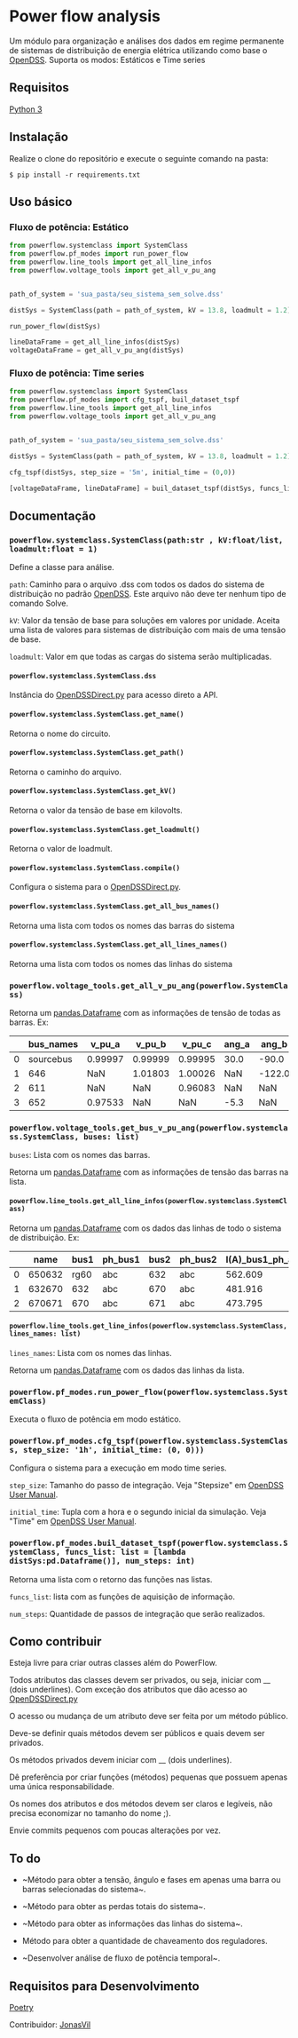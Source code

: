 # Power flow analysis

Um módulo para organização e análises dos dados em regime permanente de sistemas de distribuição de energia elétrica utilizando como base o [OpenDSS](https://www.epri.com/#/pages/sa/opendss?lang=en).
Suporta os modos: Estáticos e Time series

## Requisitos

[Python 3](https://www.python.org/)


## Instalação

Realize o clone do repositório e execute o seguinte comando na pasta:

    $ pip install -r requirements.txt

## Uso básico

### Fluxo de potência: Estático

```python
from powerflow.systemclass import SystemClass
from powerflow.pf_modes import run_power_flow
from powerflow.line_tools import get_all_line_infos
from powerflow.voltage_tools import get_all_v_pu_ang


path_of_system = 'sua_pasta/seu_sistema_sem_solve.dss'

distSys = SystemClass(path = path_of_system, kV = 13.8, loadmult = 1.2)

run_power_flow(distSys)

lineDataFrame = get_all_line_infos(distSys)
voltageDataFrame = get_all_v_pu_ang(distSys)
```

### Fluxo de potência: Time series

```python
from powerflow.systemclass import SystemClass
from powerflow.pf_modes import cfg_tspf, buil_dataset_tspf
from powerflow.line_tools import get_all_line_infos
from powerflow.voltage_tools import get_all_v_pu_ang


path_of_system = 'sua_pasta/seu_sistema_sem_solve.dss'

distSys = SystemClass(path = path_of_system, kV = 13.8, loadmult = 1.2)

cfg_tspf(distSys, step_size = '5m', initial_time = (0,0))

[voltageDataFrame, lineDataFrame] = buil_dataset_tspf(distSys, funcs_list = [get_all_v_pu_ang, get_all_line_infos], num_steps = 288)

```

## Documentação

### ```powerflow.systemclass.SystemClass(path:str , kV:float/list, loadmult:float = 1)```
Define a classe para análise.

  ```path```: Caminho para o arquivo .dss com todos os dados do sistema de distribuição no padrão [OpenDSS](https://www.epri.com/#/pages/sa/opendss?lang=en).
  Este arquivo não deve ter nenhum tipo de comando Solve.
  
  ```kV```: Valor da tensão de base para soluções em valores por unidade. Aceita uma lista de valores para sistemas de distribuição com mais de uma tensão de base.
  
  ```loadmult```: Valor em que todas as cargas do sistema serão multiplicadas. 

#### ```powerflow.systemclass.SystemClass.dss ```
Instância do [OpenDSSDirect.py](https://github.com/dss-extensions/OpenDSSDirect.py) para acesso direto a API.
    
#### ```powerflow.systemclass.SystemClass.get_name()```
Retorna o nome do circuito.

#### ```powerflow.systemclass.SystemClass.get_path()```
Retorna o caminho do arquivo.
    
#### ```powerflow.systemclass.SystemClass.get_kV()```
Retorna o valor da tensão de base em kilovolts.
    
#### ```powerflow.systemclass.SystemClass.get_loadmult()```
Retorna  o valor de loadmult.

#### ```powerflow.systemclass.SystemClass.compile()```
Configura o sistema para o [OpenDSSDirect.py](https://github.com/dss-extensions/OpenDSSDirect.py).


#### ```powerflow.systemclass.SystemClass.get_all_bus_names()```
Retorna uma lista com todos os nomes das barras do sistema

#### ```powerflow.systemclass.SystemClass.get_all_lines_names()```
Retorna uma lista com todos os nomes das linhas do sistema

### ```powerflow.voltage_tools.get_all_v_pu_ang(powerflow.SystemClass)```
Retorna um [pandas.Dataframe](https://pandas.pydata.org/pandas-docs/stable/reference/api/pandas.DataFrame.html) com as informações de tensão de todas as barras. Ex:

|    | bus_names | v_pu_a  | v_pu_b  | v_pu_c  | ang_a | ang_b  | ang_c | phases |
|----|-----------|---------|---------|---------|-------|--------|-------|--------|
| 0  | sourcebus | 0.99997 | 0.99999 | 0.99995 | 30.0  | -90.0  | 150.0 | abc    |
| 1  | 646       |   NaN      | 1.01803 | 1.00026 |   NaN    | -122.0 | 117.8 | bc     |
| 2 | 611       |    NaN     |    NaN     | 0.96083 |   NaN    |    NaN    | 115.7 | c      |
| 3 | 652       | 0.97533 |    NaN     |   NaN      | -5.3  |    NaN    |  NaN     | a      |

### ```powerflow.voltage_tools.get_bus_v_pu_ang(powerflow.systemclass.SystemClass, buses: list)```
```buses```: Lista com os nomes das barras.

Retorna um [pandas.Dataframe](https://pandas.pydata.org/pandas-docs/stable/reference/api/pandas.DataFrame.html) com as informações de tensão das barras na lista.


#### ```powerflow.line_tools.get_all_line_infos(powerflow.systemclass.SystemClass)```
Retorna um [pandas.Dataframe](https://pandas.pydata.org/pandas-docs/stable/reference/api/pandas.DataFrame.html) com os dados das linhas de todo o sistema de distribuição. Ex:

|    | name   | bus1 | ph_bus1 | bus2 | ph_bus2 | I(A)_bus1_ph_a | I(A)_bus1_ph_b | I(A)_bus1_ph_c | I(A)_bus2_ph_a | I(A)_bus2_ph_b | I(A)_bus2_ph_c | ang_bus1_ph_a | ang_bus1_ph_b | ang_bus1_ph_c | ang_bus2_ph_a | ang_bus2_ph_b | ang_bus2_ph_c | kw_losses | kvar_losses | emergAmps | normAmps | perc_NormAmps | perc_EmergAmps |
|----|--------|------|---------|------|---------|----------------|----------------|----------------|----------------|----------------|----------------|---------------|---------------|---------------|---------------|---------------|---------------|-----------|-------------|-----------|----------|---------------|----------------|
| 0  | 650632 | rg60 | abc     | 632  | abc     | 562.609        | 419.029        | 591.793        | 562.61         | 419.03         | 591.794        | -28.7         | -141.3        | 93.4          | 151.3         | 38.7          | -86.6         | 60.737    | 196.015     | 600.0     | 400.0    | 1.479         | 0.986          |
| 1  | 632670 | 632  | abc     | 670  | abc     | 481.916        | 218.055        | 480.313        | 481.916        | 218.055        | 480.313        | -27.2         | -135.2        | 99.6          | 152.8         | 44.8          | -80.4         | 12.991    | 41.495      | 600.0     | 400.0    | 1.205         | 0.803          |
| 2  | 670671 | 670  | abc     | 671  | abc     | 473.795        | 188.824        | 424.942        | 473.795        | 188.824        | 424.942        | -27.0         | -132.6        | 101.3         | 153.0         | 47.4          | -78.7         | 22.729    | 72.334      | 600.0     | 400.0    | 1.184         | 0.79           |




#### ```powerflow.line_tools.get_line_infos(powerflow.systemclass.SystemClass, lines_names: list)```
```lines_names```: Lista com os nomes das linhas.

Retorna um [pandas.Dataframe](https://pandas.pydata.org/pandas-docs/stable/reference/api/pandas.DataFrame.html) com os dados das linhas da lista.


### ```powerflow.pf_modes.run_power_flow(powerflow.systemclass.SystemClass)```
Executa o fluxo de potência em modo estático.

### ```powerflow.pf_modes.cfg_tspf(powerflow.systemclass.SystemClass, step_size: '1h', initial_time: (0, 0)))```
Configura o sistema para a execução em modo time series.

```step_size```: Tamanho do passo de integração. Veja "Stepsize" em [OpenDSS User Manual](https://sourceforge.net/p/electricdss/code/HEAD/tree/trunk/Distrib/Doc/OpenDSSManual.pdf?format=raw).

```initial_time```: Tupla com a hora e o segundo inicial da simulação. Veja "Time" em [OpenDSS User Manual](https://sourceforge.net/p/electricdss/code/HEAD/tree/trunk/Distrib/Doc/OpenDSSManual.pdf?format=raw).

### ```powerflow.pf_modes.buil_dataset_tspf(powerflow.systemclass.SystemClass, funcs_list: list = [lambda distSys:pd.Dataframe()], num_steps: int)```
Retorna uma lista com o retorno das funções nas listas.

```funcs_list```: lista com as funções de aquisição de informação.

```num_steps```: Quantidade de passos de integração que serão realizados.


## Como contribuir

Esteja livre para criar outras classes além do PowerFlow.

Todos atributos das classes devem ser privados, ou seja, iniciar com __ (dois underlines). Com exceção dos atributos que dão acesso ao [OpenDSSDirect.py](https://github.com/dss-extensions/OpenDSSDirect.py)

O acesso ou mudança de um atributo deve ser feita por um método público.

Deve-se definir quais métodos devem ser públicos e quais devem ser privados.

Os métodos privados devem iniciar com __ (dois underlines).

Dê preferência por criar funções (métodos) pequenas que possuem apenas uma única responsabilidade.

Os nomes dos atributos e dos métodos devem ser claros e legíveis, não precisa economizar no tamanho do nome ;).

Envie commits pequenos com poucas alterações por vez.

## To do

- ~Método para obter a tensão, ângulo e fases em apenas uma barra ou barras selecionadas do sistema~. 

- ~Método para obter as perdas totais do sistema~. 

- ~Método para obter as informações das linhas do sistema~.

- Método para obter a quantidade de chaveamento dos reguladores.

- ~Desenvolver análise de fluxo de potência temporal~.

## Requisitos para Desenvolvimento

[Poetry](https://python-poetry.org/)


Contribuidor: [JonasVil](https://github.com/felipemarkson/power-flow-analysis/commits?author=JonasVil)
